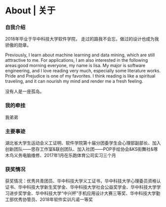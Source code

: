 # About | 关于

### 自我介绍
2018年毕业于华中科技大学软件学院，
走过的路我不会忘，做过的设计也成为我骄傲的勋章。

Previously, I learn about machine learning and data mining, which are still atttractive to me. For applications, I am also interested in the following areas:good morning everyone, my name is lisa. My major is software engineering, and I love reading very much, especially some literature works. Pride and Prejudice is one of my favorites. I think reading is like a spiritual traveling, and it can nourish my mind and render me a fresh feeling.



没有人是一座孤岛。

### 我的牵挂
我弟弟

### 主要事迹
湖北省大学生运动会义工证明、软件学院第十届分团委学生会心理部副部长、加入创新团队——思存工作室&联创团队、加入社团——POP手绘协会&KS街舞社&啄木鸟义务电脑维修、2017年1月在乐跑体育公司实习三个月



### 获奖情况
获奖情况：优秀共青团员、华中科技大学义工证书，华中科技大学心理委员资格认证书、华中科技大学新生奖学金、华中科技大学社会公益奖学金、华中科技大学学习进步奖学金、华中科技大学“中兴杯”手机应用设计大赛三等奖、华中科技大学勤工部优秀协管员、2018年软件实训凡诺一等奖


